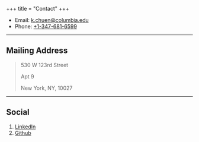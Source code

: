+++
title = "Contact"
+++

* Email: [k.chuen@columbia.edu](mailto:k.chuen@columbia.edu)
* Phone: [+1-347-681-6599](tel:+347-681-6599)

---

## Mailing Address

>
> 530 W 123rd Street
>
> Apt 9
>
> New York, NY, 10027
>

---

## Social

1. [LinkedIn](linkedin.com/in/kennethchuen)
2. [Github](github.com/kenkenchuen)
